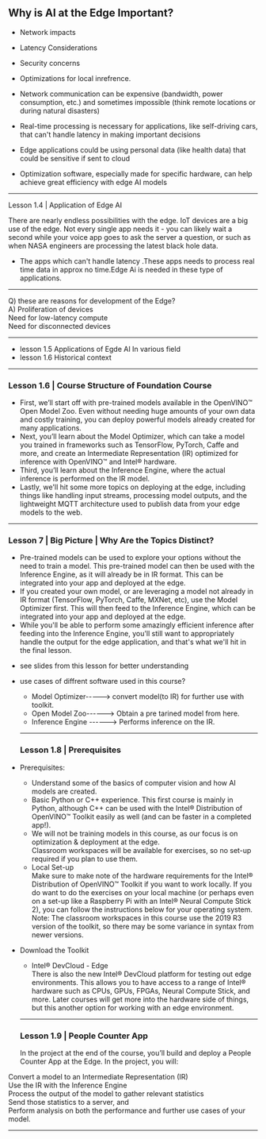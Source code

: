## Why is AI at the Edge Important?
- Network impacts
- Latency Considerations
- Security concerns
- Optimizations for local inrefrence.


- Network communication can be expensive (bandwidth, power consumption, etc.) and sometimes impossible (think remote locations or during natural disasters)
- Real-time processing is necessary for applications, like self-driving cars, that can't handle latency in making important decisions
- Edge applications could be using personal data (like health data) that could be sensitive if sent to cloud
- Optimization software, especially made for specific hardware, can help achieve great efficiency with edge AI models


--------------------------------------------------------------------------------------
Lesson 1.4 | Application of Edge AI

There are nearly endless possibilities with the edge.
IoT devices are a big use of the edge.
Not every single app needs it - you can likely wait a second while your voice app goes to ask the server a question, or such as when NASA engineers are processing the latest black hole data.


- The apps which can't handle latency .These apps needs to process  real time data in approx no time.Edge Ai is needed in these type of applications.

-------------------------------------------------------------------------------------
Q) these are reasons for development of the Edge?  
A) Proliferation of devices  
   Need for low-latency compute  
   Need for disconnected devices
   
------------------------------------------------------------------------------------
- lesson 1.5 Applications of Egde AI In various field  
- lesson 1.6 Historical context
-----------------------------------------------------------------------------------
### Lesson 1.6 | Course Structure of Foundation Course 

- First, we’ll start off with pre-trained models available in the OpenVINO™ Open Model Zoo. Even without needing huge amounts of your own data and costly training, you can deploy powerful models already created for many applications.  
- Next, you’ll learn about the Model Optimizer, which can take a model you trained in frameworks such as TensorFlow, PyTorch, Caffe and more, and create an Intermediate Representation (IR) optimized for inference with OpenVINO™ and Intel® hardware.  
- Third, you’ll learn about the Inference Engine, where the actual inference is performed on the IR model.  
- Lastly, we'll hit some more topics on deploying at the edge, including things like handling input streams, processing model outputs, and the lightweight MQTT architecture used to publish data from your edge models to the web.

------------------------------------------------------------------------------------
### Lesson 7 | Big Picture | Why Are the Topics Distinct?

- Pre-trained models can be used to explore your options without the need to train a model. This pre-trained model can then be used with the Inference Engine, as it will already be in IR format. This can be integrated into your app and deployed at the edge.  
- If you created your own model, or are leveraging a model not already in IR format (TensorFlow, PyTorch, Caffe, MXNet, etc), use the Model Optimizer first. This will then feed to the Inference Engine, which can be integrated into your app and deployed at the edge.  
- While you'll be able to perform some amazingly efficient inference after feeding into the Inference Engine, you'll still want to appropriately handle the output for the edge application, and that's what we'll hit in the final lesson.

* see slides from this lesson for better understanding

- use cases of diffrent software used in this course?  
    - Model Optimizer----->  convert model(to IR) for further use with toolkit.  
    - Open Model Zoo------> Obtain a pre tarined model from here.  
    - Inference Engine ------> Performs inference on the IR.
    
    --------------------------------------------------------------------------------
    ### Lesson 1.8 | Prerequisites

- Prerequisites:  
  - Understand some of the basics of computer vision and how AI models are created.  
   - Basic Python or C++ experience. This first course is mainly in Python, although C++ can be used with the Intel® Distribution of     OpenVINO™ Toolkit easily as well (and can be faster in a completed app!).  
   - We will not be training models in this course, as our focus is on optimization & deployment at the edge.  
    Classroom workspaces will be available for exercises, so no set-up required if you plan to use them.  
    - Local Set-up  
    Make sure to make note of the hardware requirements for the Intel® Distribution of OpenVINO™ Toolkit if you want to work locally.
If you do want to do the exercises on your local machine (or perhaps even on a set-up like a Raspberry Pi with an Intel® Neural Compute Stick 2), you can follow the instructions below for your operating system.  
Note: The classroom workspaces in this course use the 2019 R3 version of the toolkit, so there may be some variance in syntax from newer versions.

- Download the Toolkit  
  - Intel® DevCloud - Edge  
  There is also the new Intel® DevCloud platform for testing out edge environments. This allows you to have access to a range of Intel® hardware such as CPUs, GPUs, FPGAs, Neural Compute Stick, and more. Later courses will get more into the hardware side of things, but this another option for working with an edge environment.
  
  ----------------------------------------------------------------------------------------
  ### Lesson 1.9 | People Counter App  
  
  In the project at the end of the course, you’ll build and deploy a People Counter App at the Edge. In the project, you will:

Convert a model to an Intermediate Representation (IR)  
Use the IR with the Inference Engine  
Process the output of the model to gather relevant statistics  
Send those statistics to a server, and  
Perform analysis on both the performance and further use cases of your model.

-------------------------------------------------------------------------------------------

